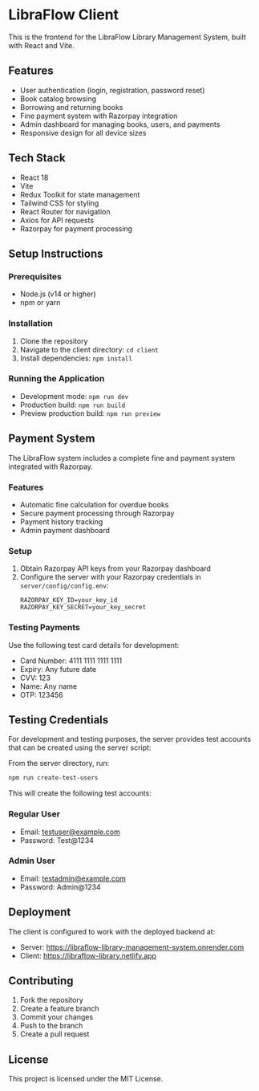 # LibraFlow Client

This is the frontend for the LibraFlow Library Management System, built with React and Vite.

## Features
- User authentication (login, registration, password reset)
- Book catalog browsing
- Borrowing and returning books
- Fine payment system with Razorpay integration
- Admin dashboard for managing books, users, and payments
- Responsive design for all device sizes

## Tech Stack
- React 18
- Vite
- Redux Toolkit for state management
- Tailwind CSS for styling
- React Router for navigation
- Axios for API requests
- Razorpay for payment processing

## Setup Instructions

### Prerequisites
- Node.js (v14 or higher)
- npm or yarn

### Installation
1. Clone the repository
2. Navigate to the client directory: `cd client`
3. Install dependencies: `npm install`

### Running the Application
- Development mode: `npm run dev`
- Production build: `npm run build`
- Preview production build: `npm run preview`

## Payment System
The LibraFlow system includes a complete fine and payment system integrated with Razorpay.

### Features
- Automatic fine calculation for overdue books
- Secure payment processing through Razorpay
- Payment history tracking
- Admin payment dashboard

### Setup
1. Obtain Razorpay API keys from your Razorpay dashboard
2. Configure the server with your Razorpay credentials in `server/config/config.env`:
   ```
   RAZORPAY_KEY_ID=your_key_id
   RAZORPAY_KEY_SECRET=your_key_secret
   ```

### Testing Payments
Use the following test card details for development:
- Card Number: 4111 1111 1111 1111
- Expiry: Any future date
- CVV: 123
- Name: Any name
- OTP: 123456

## Testing Credentials

For development and testing purposes, the server provides test accounts that can be created using the server script:

From the server directory, run:
```bash
npm run create-test-users
```

This will create the following test accounts:

### Regular User
- Email: testuser@example.com
- Password: Test@1234

### Admin User
- Email: testadmin@example.com
- Password: Admin@1234

## Deployment
The client is configured to work with the deployed backend at:
- Server: https://libraflow-library-management-system.onrender.com
- Client: https://libraflow-library.netlify.app

## Contributing
1. Fork the repository
2. Create a feature branch
3. Commit your changes
4. Push to the branch
5. Create a pull request

## License
This project is licensed under the MIT License.
